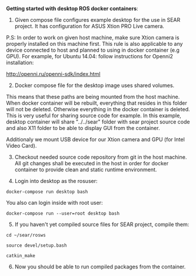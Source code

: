 

<b>Getting started with desktop ROS docker containers</b>:


1) Given compose file configures example desktop for the use in SEAR project.
It has configuration for ASUS Xtion PRO Live camera.

P.S: In order to work on given host machine, make sure Xtion camera is properly
installed on this machine first. This rule is also applicable to any device
connected to host and planned to using in docker container (e.g GPU).
For example, for Ubuntu 14.04: follow instructions for Openni2 installation:

<url>http://openni.ru/openni-sdk/index.html</url>

2) Docker compose file for the desktop image uses shared volumes.

This means that these paths are being mounted from the host machine.
When docker container will be rebuilt, everything that resides in this folder
will not be deleted. Otherwise everything in the docker container is deleted.
This is very useful for sharing source code for example. 
In this example, desktop container will share "../../sear" folder with sear project
source code and also X11 folder to be able to display GUI from the container.

Additionaly we mount USB device for our Xtion camera and GPU (for Intel Video 
Card).

3) Checkout needed source code repository from git in the host machine. All 
git changes shall be executed in the host in order for docker container to
provide clean and static runtime environment.

4) Login into desktop as the rosuser:

<code>docker-compose run desktop bash</code>

You also can login inside with root user:

<code>docker-compose run --user=root desktop bash</code>

5) If you haven't yet compiled source files for SEAR project, compile them:

<code>cd ~/sear/rosws</code>

<code>source devel/setup.bash</code>

<code>catkin_make</code>

6) Now you should be able to run compiled packages from the container.


